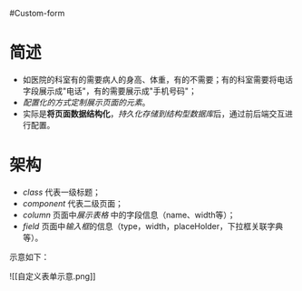 #Custom-form

# 简述
- 如医院的科室有的需要病人的身高、体重，有的不需要；有的科室需要将电话字段展示成"电话"，有的需要展示成"手机号码"；
- *配置化的方式定制展示页面的元素*。
- 实际是**将页面数据结构化**，*持久化存储到结构型数据库*后，通过前后端交互进行配置。

# 架构
- *class* 代表一级标题；
- *component* 代表二级页面；
- *column* 页面中*展示表格* 中的字段信息（name、width等）；
- *field* 页面中*输入框*的信息（type，width，placeHolder，下拉框关联字典等）。

示意如下：

![[自定义表单示意.png]]
